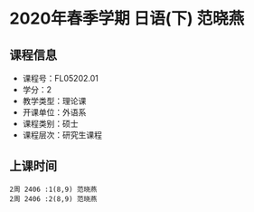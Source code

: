 # 2020年春季学期 日语(下) 范晓燕






## 课程信息

- 课程号：FL05202.01
- 学分：2
- 教学类型：理论课
- 开课单位：外语系
- 课程类别：硕士
- 课程层次：研究生课程

## 上课时间

```
2周 2406 :1(8,9) 范晓燕
2周 2406 :2(8,9) 范晓燕
```

